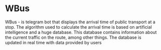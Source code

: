 # WBus
WBus - is telegram bot that displays the arrival time of public transport at a stop. The algorithm used to calculate the arrival time is based on artificial intelligence and a huge database. This database contains information about the current traffic on the route, among other things. The database is updated in real time with data provided by users
